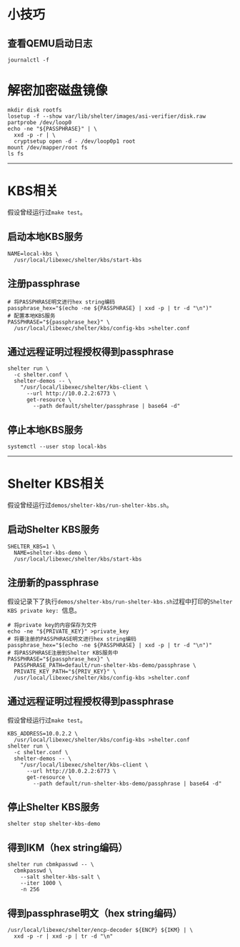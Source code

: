 # 小技巧

## 查看QEMU启动日志

```shell
journalctl -f
```

# 解密加密磁盘镜像

```shell
mkdir disk rootfs
losetup -f --show var/lib/shelter/images/asi-verifier/disk.raw
partprobe /dev/loop0
echo -ne "${PASSPHRASE}" | \
  xxd -p -r | \
  cryptsetup open -d - /dev/loop0p1 root
mount /dev/mapper/root fs
ls fs
```

---

# KBS相关

假设曾经运行过`make test`。

## 启动本地KBS服务

```shell
NAME=local-kbs \
  /usr/local/libexec/shelter/kbs/start-kbs
```

## 注册passphrase

```shell
# 将PASSPHRASE明文进行hex string编码
passphrase_hex="$(echo -ne ${PASSPHRASE} | xxd -p | tr -d "\n")"
# 配置本地KBS服务
PASSPHRASE="${passphrase_hex}" \
  /usr/local/libexec/shelter/kbs/config-kbs >shelter.conf
```

## 通过远程证明过程授权得到passphrase

```shell
shelter run \
  -c shelter.conf \
  shelter-demos -- \
    "/usr/local/libexec/shelter/kbs-client \
      --url http://10.0.2.2:6773 \
      get-resource \
        --path default/shelter/passphrase | base64 -d"
```

## 停止本地KBS服务

```shell
systemctl --user stop local-kbs
```

---

# Shelter KBS相关

假设曾经运行过`demos/shelter-kbs/run-shelter-kbs.sh`。

## 启动Shelter KBS服务

```shell
SHELTER_KBS=1 \
  NAME=shelter-kbs-demo \
  /usr/local/libexec/shelter/kbs/start-kbs
```

## 注册新的passphrase

假设记录下了执行`demos/shelter-kbs/run-shelter-kbs.sh`过程中打印的`Shelter KBS private key: `信息。

```shell
# 将private key的内容保存为文件
echo -ne "${PRIVATE_KEY}" >private_key
# 将要注册的PASSPHRASE明文进行hex string编码
passphrase_hex="$(echo -ne ${PASSPHRASE} | xxd -p | tr -d "\n")"
# 将PASSPHRASE注册到Shelter KBS服务中
PASSPHRASE="${passphrase_hex}" \
  PASSPHRASE_PATH=default/run-shelter-kbs-demo/passphrase \
  PRIVATE_KEY_PATH="${PRIV_KEY}" \
  /usr/local/libexec/shelter/kbs/config-kbs >shelter.conf
```

## 通过远程证明过程授权得到passphrase

假设曾经运行过`make test`。

```shell
KBS_ADDRESS=10.0.2.2 \
  /usr/local/libexec/shelter/kbs/config-kbs >shelter.conf
shelter run \
  -c shelter.conf \
  shelter-demos -- \
    "/usr/local/libexec/shelter/kbs-client \
      --url http://10.0.2.2:6773 \
      get-resource \
        --path default/run-shelter-kbs-demo/passphrase | base64 -d"
```

## 停止Shelter KBS服务

```shell
shelter stop shelter-kbs-demo
```

## 得到IKM（hex string编码）

```shell
shelter run cbmkpasswd -- \
  cbmkpasswd \
    --salt shelter-kbs-salt \
    --iter 1000 \
    -n 256
```

## 得到passphrase明文（hex string编码）

```shell
/usr/local/libexec/shelter/encp-decoder ${ENCP} ${IKM} | \
  xxd -p -r | xxd -p | tr -d "\n"
```